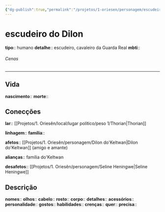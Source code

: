 ```yaml
---
{"dg-publish":true,"permalink":"/projetos/1-oriesen/personagem/escudeiro-do-dilon/","dgHomeLink":true,"dgPassFrontmatter":false}
---
```



# escudeiro do Dilon
**tipo**:: humano
**detalhe**:: escudeiro, cavaleiro da Guarda Real
**mbti**:: 


###### Cenas



---
## Vida
**nascimento**:: 
**morte**:: 


## Conecções
**lar**:: [[Projetos/1. Oriesên/local/lugar político/peso 1/Thorian|Thorian]]

**linhagem**:: 
**família**:: 

**afetos**:: [[Projetos/1. Oriesên/personagem/Dilon do'Keltwan|Dilon do'Keltwan]] (amigo e amante)

**alianças**:: família do'Keltwan

**desafetos**:: [[Projetos/1. Oriesên/personagem/Seline Heningwe|Seline Heningwe]]


## Descrição
**nomes**:: 
**olhos**:: 
**cabelo**:: 
**rosto**:: 
**corpo**:: 
**detalhes**:: 
**acessórios**:: 
**personalidade**:: 
**gostos**:: 
**habilidades**:: 
**crenças**:: 
**quer**:: 
**precisa**:: 